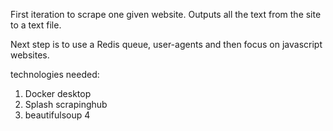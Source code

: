 First iteration to scrape one given website. Outputs all the text from the site to a text file.

Next step is to use a Redis queue, user-agents and then focus on javascript websites.

technologies needed:

1. Docker desktop
2. Splash scrapinghub
3. beautifulsoup 4